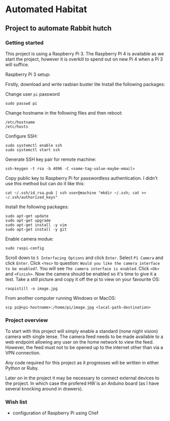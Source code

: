 # Automated Habitat

## Project to automate Rabbit hutch

### Getting started

This project is using a Raspberry Pi 3. The Raspberry Pi 4 is available as we start the project, however it is overkill to spend out on new Pi 4 when a Pi 3 will suffice.

Raspberry Pi 3 setup:

Firstly, download and write rasbian buster lite
Install the following packages:

Change user ```pi``` password
```shell
sudo passwd pi
```
Change hostname in the following files and then reboot:
```shell
/etc/hostname
/etc/hosts
```

Configure SSH:
```shell
sudo systemctl enable ssh
sudo systemctl start ssh
```
Generate SSH key pair for remote machine:
```shell
ssh-keygen -t rsa -b 4096 -C <some-tag-value-maybe-email>
```
Copy public key to Raspberry Pi for passwordless authentication.
I didn't use this method but can do it like this:
```shell
cat ~/.ssh/id_rsa.pub | ssh user@machine "mkdir ~/.ssh; cat >> ~/.ssh/authorized_keys"
```

Install the following packages:
```shell
sudo apt-get update
sudo apt-get upgrade
sudo apt-get install -y vim
sudo apt-get install -y git
```

Enable camera modue:
```shell
sudo raspi-config
```
Scroll down to ```5 Interfacing Options``` and click ```Enter```.
Select ```P1 Camera``` and click ```Enter```.
Click ```<Yes>``` to question: ```Would you like the camera interface to be enabled?```.
You will see ```The camera interface is enabled```.
Click ```<Ok>``` and ```<Finish>```.
Now the camera should be enabled so it's time to give it a test.
Take a still picture and copy it off the pi to view on your favourite OS:
```shell
raspistill -o image.jpg
```
From another computer running Windows or MacOS:
```shell
scp pi@<pi-hostname>:/home/pi/image.jpg <local-path-destination>
```

### Project overview

To start with this project will simply enable a standard (none night vision) camera with single lense.
The camera feed needs to be made available to a web endpoint allowing any user on the home network to view the feed.
However, the feed must not to be opened up to the internet other than via a VPN connection.

Any code required for this project as it progresses will be written in either Python or Ruby.

Later on in the project it may be necessary to connect external devices to the project. In which case the profered HW is an Arduino board (as I have several knocking around in drawers).

### Wish list

* configuration of Raspberry Pi using Chef